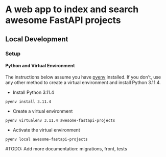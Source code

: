 # A web app to index and search awesome FastAPI projects

## Local Development

### Setup

#### Python and Virtual Environment

The instructions below assume you have [pyenv](https://github.com/pyenv/pyenv) installed.
If you don't, use any other method to create a virtual environment
and install Python 3.11.4.

- Install Python 3.11.4
```shell
pyenv install 3.11.4
```
- Create a virtual environment
```shell
pyenv virtualenv 3.11.4 awesome-fastapi-projects
```
- Activate the virtual environment
```shell
pyenv local awesome-fastapi-projects
```
#TODO: Add more documentation: migrations, front, tests